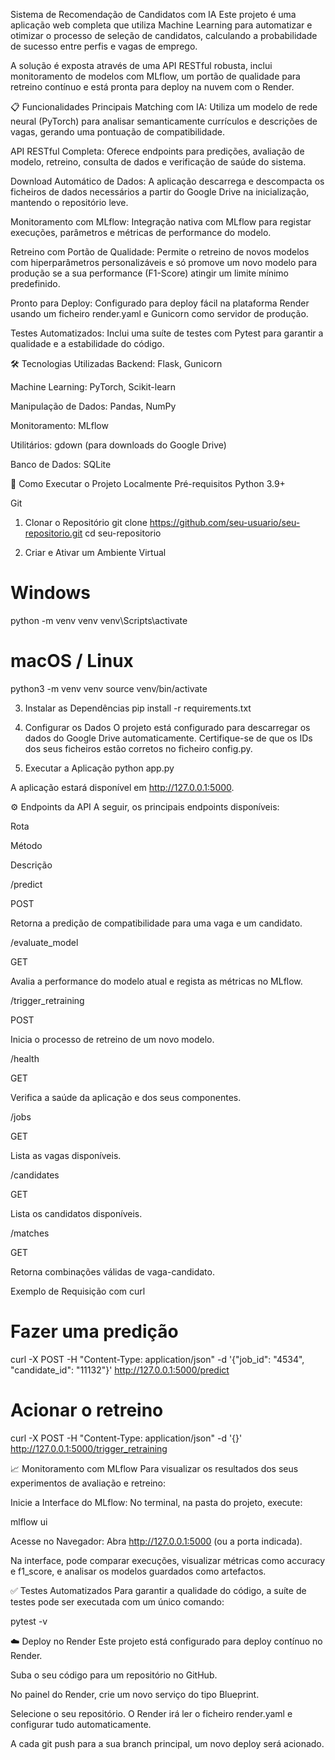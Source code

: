 Sistema de Recomendação de Candidatos com IA
Este projeto é uma aplicação web completa que utiliza Machine Learning para automatizar e otimizar o processo de seleção de candidatos, calculando a probabilidade de sucesso entre perfis e vagas de emprego.

A solução é exposta através de uma API RESTful robusta, inclui monitoramento de modelos com MLflow, um portão de qualidade para retreino contínuo e está pronta para deploy na nuvem com o Render.

📋 Funcionalidades Principais
Matching com IA: Utiliza um modelo de rede neural (PyTorch) para analisar semanticamente currículos e descrições de vagas, gerando uma pontuação de compatibilidade.

API RESTful Completa: Oferece endpoints para predições, avaliação de modelo, retreino, consulta de dados e verificação de saúde do sistema.

Download Automático de Dados: A aplicação descarrega e descompacta os ficheiros de dados necessários a partir do Google Drive na inicialização, mantendo o repositório leve.

Monitoramento com MLflow: Integração nativa com MLflow para registar execuções, parâmetros e métricas de performance do modelo.

Retreino com Portão de Qualidade: Permite o retreino de novos modelos com hiperparâmetros personalizáveis e só promove um novo modelo para produção se a sua performance (F1-Score) atingir um limite mínimo predefinido.

Pronto para Deploy: Configurado para deploy fácil na plataforma Render usando um ficheiro render.yaml e Gunicorn como servidor de produção.

Testes Automatizados: Inclui uma suíte de testes com Pytest para garantir a qualidade e a estabilidade do código.

🛠️ Tecnologias Utilizadas
Backend: Flask, Gunicorn

Machine Learning: PyTorch, Scikit-learn

Manipulação de Dados: Pandas, NumPy

Monitoramento: MLflow

Utilitários: gdown (para downloads do Google Drive)

Banco de Dados: SQLite

🚀 Como Executar o Projeto Localmente
Pré-requisitos
Python 3.9+

Git

1. Clonar o Repositório
git clone https://github.com/seu-usuario/seu-repositorio.git
cd seu-repositorio

2. Criar e Ativar um Ambiente Virtual
# Windows
python -m venv venv
venv\Scripts\activate

# macOS / Linux
python3 -m venv venv
source venv/bin/activate

3. Instalar as Dependências
pip install -r requirements.txt

4. Configurar os Dados
O projeto está configurado para descarregar os dados do Google Drive automaticamente. Certifique-se de que os IDs dos seus ficheiros estão corretos no ficheiro config.py.

5. Executar a Aplicação
python app.py

A aplicação estará disponível em http://127.0.0.1:5000.

⚙️ Endpoints da API
A seguir, os principais endpoints disponíveis:

Rota

Método

Descrição

/predict

POST

Retorna a predição de compatibilidade para uma vaga e um candidato.

/evaluate_model

GET

Avalia a performance do modelo atual e regista as métricas no MLflow.

/trigger_retraining

POST

Inicia o processo de retreino de um novo modelo.

/health

GET

Verifica a saúde da aplicação e dos seus componentes.

/jobs

GET

Lista as vagas disponíveis.

/candidates

GET

Lista os candidatos disponíveis.

/matches

GET

Retorna combinações válidas de vaga-candidato.

Exemplo de Requisição com curl
# Fazer uma predição
curl -X POST -H "Content-Type: application/json" -d '{"job_id": "4534", "candidate_id": "11132"}' http://127.0.0.1:5000/predict

# Acionar o retreino
curl -X POST -H "Content-Type: application/json" -d '{}' http://127.0.0.1:5000/trigger_retraining

📈 Monitoramento com MLflow
Para visualizar os resultados dos seus experimentos de avaliação e retreino:

Inicie a Interface do MLflow: No terminal, na pasta do projeto, execute:

mlflow ui

Acesse no Navegador: Abra http://127.0.0.1:5000 (ou a porta indicada).

Na interface, pode comparar execuções, visualizar métricas como accuracy e f1_score, e analisar os modelos guardados como artefactos.

✅ Testes Automatizados
Para garantir a qualidade do código, a suíte de testes pode ser executada com um único comando:

pytest -v

☁️ Deploy no Render
Este projeto está configurado para deploy contínuo no Render.

Suba o seu código para um repositório no GitHub.

No painel do Render, crie um novo serviço do tipo Blueprint.

Selecione o seu repositório. O Render irá ler o ficheiro render.yaml e configurar tudo automaticamente.

A cada git push para a sua branch principal, um novo deploy será acionado.
